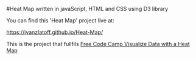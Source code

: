 #Heat Map written in javaScript, HTML and CSS using D3 library

You can find this 'Heat Map' project live at:

https://ivanzlatoff.github.io/Heat-Map/

This is the project that fullfils [Free Code Camp Visualize Data with a Heat Map](https://www.freecodecamp.org/learn/data-visualization/data-visualization-projects/visualize-data-with-a-heat-map)
